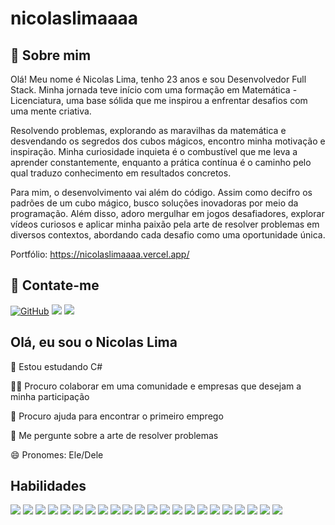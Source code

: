 # nicolaslimaaaa
## 🚀 Sobre mim
Olá! Meu nome é Nicolas Lima, tenho 23 anos e sou Desenvolvedor Full Stack. Minha jornada teve início com uma formação em Matemática - Licenciatura, uma base sólida que me inspirou a enfrentar desafios com uma mente criativa.

Resolvendo problemas, explorando as maravilhas da matemática e desvendando os segredos dos cubos mágicos, encontro minha motivação e inspiração. Minha curiosidade inquieta é o combustível que me leva a aprender constantemente, enquanto a prática contínua é o caminho pelo qual traduzo conhecimento em resultados concretos.

Para mim, o desenvolvimento vai além do código. Assim como decifro os padrões de um cubo mágico, busco soluções inovadoras por meio da programação. Além disso, adoro mergulhar em jogos desafiadores, explorar vídeos curiosos e aplicar minha paixão pela arte de resolver problemas em diversos contextos, abordando cada desafio como uma oportunidade única.

Portfólio: https://nicolaslimaaaa.vercel.app/

## 🔗 Contate-me
[![GitHub](https://img.shields.io/badge/github-%23121011.svg?style=for-the-badge&logo=github&logoColor=white)](https://github.com/nicolaslimaaaa)
<a href="https://www.linkedin.com/in/nlimaaaa" target="_blank"><img loading="lazy" src="https://img.shields.io/badge/-LinkedIn-%230077B5?style=for-the-badge&logo=linkedin&logoColor=white" target="_blank"></a>
<a href = "mailto:nicolaslima1500@gmail.com"><img loading="lazy" src="https://img.shields.io/badge/Gmail-D14836?style=for-the-badge&logo=gmail&logoColor=white" target="_blank"></a>

## Olá, eu sou o Nicolas Lima
🧠 Estou estudando C#

👯‍♀️ Procuro colaborar em uma comunidade e empresas que desejam a minha participação

🤔 Procuro ajuda para encontrar o primeiro emprego

💬 Me pergunte sobre a arte de resolver problemas

😄 Pronomes: Ele/Dele


## Habilidades
<div>
  <img src="https://img.shields.io/badge/git-%23F05033.svg?style=for-the-badge&logo=git&logoColor=white"/>
  <img src="https://img.shields.io/badge/github-%23121011.svg?style=for-the-badge&logo=github&logoColor=white"/>
  <img src="https://img.shields.io/badge/html5-%23E34F26.svg?style=for-the-badge&logo=html5&logoColor=white"/>
  <img src="https://img.shields.io/badge/css3-%231572B6.svg?style=for-the-badge&logo=css3&logoColor=white"/>
  <img src="https://img.shields.io/badge/javascript-%23323330.svg?style=for-the-badge&logo=javascript&logoColor=%23F7DF1E"/>
  <img src="https://img.shields.io/badge/vite-%23646CFF.svg?style=for-the-badge&logo=vite&logoColor=white"/>
  <img src="https://img.shields.io/badge/react-%2320232a.svg?style=for-the-badge&logo=react&logoColor=%2361DAFB"/>
  <img src="https://img.shields.io/badge/React_Router-CA4245?style=for-the-badge&logo=react-router&logoColor=white"/>
  <img src="https://img.shields.io/badge/redux-%23593d88.svg?style=for-the-badge&logo=redux&logoColor=white"/>
  <img src="https://img.shields.io/badge/-jest-%23C21325?style=for-the-badge&logo=jest&logoColor=white"/>
  <img src="https://img.shields.io/badge/tailwindcss-%2338B2AC.svg?style=for-the-badge&logo=tailwind-css&logoColor=white"/>
  <img src="https://img.shields.io/badge/daisyui-5A0EF8?style=for-the-badge&logo=daisyui&logoColor=white"/>
  <img src="https://img.shields.io/badge/node.js-6DA55F?style=for-the-badge&logo=node.js&logoColor=white"/>
  <img src="https://img.shields.io/badge/express.js-%23404d59.svg?style=for-the-badge&logo=express&logoColor=%2361DAFB"/>
  <img src="https://img.shields.io/badge/-mocha-%238D6748?style=for-the-badge&logo=mocha&logoColor=white"/>
  <img src="https://img.shields.io/badge/sinon.js-323330?style=for-the-badge&logo=sinon"/>
  <img src="https://img.shields.io/badge/mysql-%2300f.svg?style=for-the-badge&logo=mysql&logoColor=white"/>
  <img src="https://img.shields.io/badge/JWT-black?style=for-the-badge&logo=JSON%20web%20tokens"/>
  <img src="https://img.shields.io/badge/NPM-%23CB3837.svg?style=for-the-badge&logo=npm&logoColor=white"/>
  <img src="https://img.shields.io/badge/NODEMON-%23323330.svg?style=for-the-badge&logo=nodemon&logoColor=%BBDEAD"/>
  <img src="https://img.shields.io/badge/Trello-%23026AA7.svg?style=for-the-badge&logo=Trello&logoColor=white"/>
  <img src="https://img.shields.io/badge/Notion-%23000000.svg?style=for-the-badge&logo=notion&logoColor=white"/>
</div>
